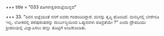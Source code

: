 +++
title = "033 ಪತಿಗಳೀಶ್ವರನಾಜ್ಞೆಯಿನ್ದವೆ"

+++
33. "ಶಿವನ ಆಜ್ಞೆಯಂತೆ ನನಗೆ ಐವರು ಗಂಡಂದಿರಿದ್ದಾರೆ.  ಮನಸ್ಸು ತೃಪ್ತಿ ಹೊಂದಿದೆ. ಮನಸ್ಸಿನಲ್ಲಿ ಬೇರೇನೂ ಇಲ್ಲ. ಲೋಕದಲ್ಲಿ ಪರಪುರುಷರನ್ನು ದುರ್ಬುದ್ಧಿಯಿಂದ ಒಪ್ಪುವವಳು ಪತಿವ್ರತೆಯೇ ?" ಎಂದು ದ್ರೌಪದಿಯು ಶ್ರೀಹರಿಯಲ್ಲಿ ವಿಜ್ಞಾಪಿಸಲು ಹಣ್ಣು ತೊಟ್ಟಿಗೆ ಅಂಟಿಕೊಂಡಿತು.